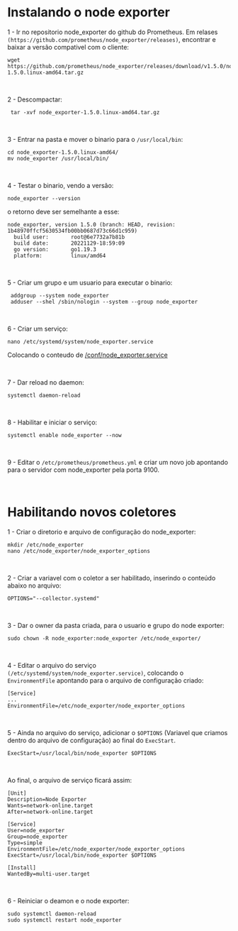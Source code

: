 # Instalando o node exporter

1 - Ir no repositorio node_exporter do github do Prometheus. Em relases `(https://github.com/prometheus/node_exporter/releases)`, encontrar e baixar a versão compativel com o cliente:

```
wget https://github.com/prometheus/node_exporter/releases/download/v1.5.0/node_exporter-1.5.0.linux-amd64.tar.gz
```

<br>

2 -  Descompactar:
```
 tar -xvf node_exporter-1.5.0.linux-amd64.tar.gz
```

<br>

3 - Entrar na pasta e mover o binario para o `/usr/local/bin`:
```
cd node_exporter-1.5.0.linux-amd64/
mv node_exporter /usr/local/bin/
```

<br>

4 - Testar o binario, vendo a versão:
```
node_exporter --version
```

o retorno deve ser semelhante a esse:
```
node_exporter, version 1.5.0 (branch: HEAD, revision: 1b48970ffcf5630534fb00bb0687d73c66d1c959)
  build user:       root@6e7732a7b81b
  build date:       20221129-18:59:09
  go version:       go1.19.3
  platform:         linux/amd64
```

<br>

5 - Criar um grupo e um usuario para executar o binario:
```
 addgroup --system node_exporter
 adduser --shel /sbin/nologin --system --group node_exporter
```

<br>

6 - Criar um serviço:
```
nano /etc/systemd/system/node_exporter.service
```
Colocando o conteudo de [/conf/node_exporter.service](https://github.com/LuanArndt/DescomplicandoPrometheus/blob/main/conf/node_exporter.service)

<br>

7 - Dar reload no daemon:
```
systemctl daemon-reload
```

<br>

8 - Habilitar e iniciar o serviço:
```
systemctl enable node_exporter --now
```

<br>

9 - Editar o `/etc/prometheus/prometheus.yml` e criar um novo job apontando para o servidor com node_exporter pela porta 9100.

<br>

# Habilitando novos coletores

1 - Criar o diretorio e arquivo de configuração do node_exporter:
```
mkdir /etc/node_exporter
nano /etc/node_exporter/node_exporter_options
```

<br>

2 - Criar a variavel com o coletor a ser habilitado, inserindo o conteúdo abaixo no arquivo:
```
OPTIONS="--collector.systemd"
```

<br>

3 - Dar o owner da pasta criada, para o usuario e grupo do node exporter:
```
sudo chown -R node_exporter:node_exporter /etc/node_exporter/
```

<br>

4 - Editar o arquivo do serviço `(/etc/systemd/system/node_exporter.service)`, colocando o `EnvironmentFile` apontando para o arquivo de configuração criado:
```
[Service]
...
EnvironmentFile=/etc/node_exporter/node_exporter_options
```

<br>

5 - Ainda no arquivo do serviço, adicionar o `$OPTIONS` (Variavel que criamos dentro do arquivo de configuração) ao final do `ExecStart`.
```
ExecStart=/usr/local/bin/node_exporter $OPTIONS
```

<br>

Ao final, o arquivo de serviço ficará assim:
```
[Unit]
Description=Node Exporter
Wants=network-online.target
After=network-online.target

[Service]
User=node_exporter
Group=node_exporter
Type=simple
EnvironmentFile=/etc/node_exporter/node_exporter_options
ExecStart=/usr/local/bin/node_exporter $OPTIONS

[Install]
WantedBy=multi-user.target
```

<br>

6 - Reiniciar o deamon e o node exporter:
```
sudo systemctl daemon-reload
sudo systemctl restart node_exporter
```
